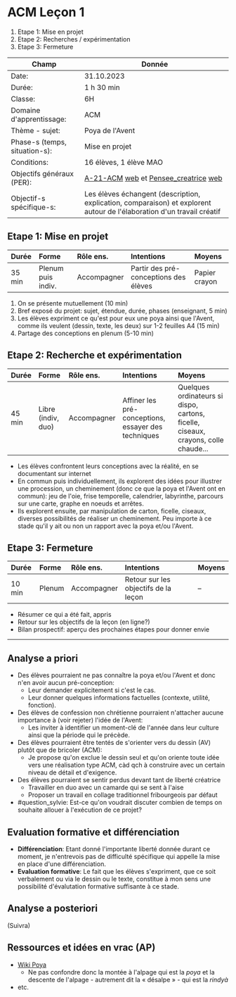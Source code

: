 # ACM Leçon 1

1. Etape 1: Mise en projet
2. Etape 2: Recherches / expérimentation
3. Etape 3: Fermeture

| Champ                         | Donnée   |
|-------------------------------|----|
| Date:                         |  31.10.2023 |
| Durée:                        | 1 h 30 min  |
| Classe:                       |  6H  |
| Domaine d'apprentissage:      |   ACM  |
| Thème - sujet:                | Poya de l'Avent |
| Phase-s (temps, situation-s): |  Mise en projet  |
| Conditions:                   |  16 élèves, 1 élève MAO  |
| Objectifs généraux (PER):     | [A-21-ACM](A-21-ACM.md) [web](https://portail.ciip.ch/per/learning-objectives/94#cell-learning-5315) et [Pensee_creatrice](Pensee_creatrice.md) [web](https://portail.ciip.ch/per/transversal-capacities/4)|
| Objectif-s spécifique-s:      | Les élèves échangent (description, explication, comparaison) et explorent autour de l'élaboration d'un travail créatif |

## Etape 1: Mise en projet

| Durée | Forme | Rôle ens. | Intentions | Moyens |
|:----- |:----- |:--------- |:---------- |:------ |
| 35 min | Plenum puis indiv. |  Accompagner    |   Partir des pré-conceptions des élèves    | Papier crayon   |

1. On se présente mutuellement (10 min)
2. Bref exposé du projet: sujet, étendue, durée, phases (enseignant, 5 min)
3. Les élèves expriment ce qu'est pour eux une poya ainsi que l'Avent, comme ils veulent (dessin, texte, les deux) sur 1-2 feuilles A4 (15 min)
4. Partage des conceptions en plenum (5-10 min)

## Etape 2: Recherche et expérimentation

| Durée | Forme | Rôle ens. | Intentions | Moyens |
|:----- |:----- |:--------- |:---------- |:------ |
| 45 min | Libre (indiv, duo) |   Accompagner   |  Affiner les pré-conceptions, essayer des techniques | Quelques ordinateurs si dispo, cartons, ficelle, ciseaux, crayons, colle chaude...  |

- Les élèves confrontent leurs conceptions avec la réalité, en se documentant sur internet
- En commun puis individuellement, ils explorent des idées pour illustrer une procession, un cheminement (donc ce que la poya et l'Avent ont en commun):  jeu de l'oie, frise temporelle, calendrier, labyrinthe, parcours sur une carte, graphe en noeuds et arrêtes.
- Ils explorent ensuite, par manipulation de carton, ficelle, ciseaux, diverses possibilités de réaliser un cheminement. Peu importe à ce stade qu'il y ait ou non un rapport avec la poya et/ou l'Avent.

## Etape 3: Fermeture

| Durée | Forme | Rôle ens. | Intentions | Moyens |
|:----- |:----- |:--------- |:---------- |:------ |
| 10 min | Plenum |  Accompagner |  Retour sur les objectifs de la leçon     |  –  |

- Résumer ce qui a été fait, appris
- Retour sur les objectifs de la leçon (en ligne?)
- Bilan prospectif: aperçu des prochaines étapes pour donner envie

---

## Analyse a priori

- Des élèves pourraient ne pas connaître la poya et/ou l'Avent et donc n'en avoir aucun pré-conception:
	- Leur demander explicitement si c'est le cas.
	- Leur donner quelques informations factuelles (contexte, utilité, fonction).
- Des élèves de confession non chrétienne pourraient n'attacher aucune importance à (voir rejeter) l'idée de l'Avent:
	- Les inviter à identifier un moment-clé de l'année dans leur culture ainsi que la période qui le précède.
- Des élèves pourraient être tentés de s'orienter vers du dessin (AV) plutôt que de bricoler (ACM):
	- Je propose qu'on exclue le dessin seul et qu'on oriente toute idée vers une réalisation type ACM, càd qch à construire avec un certain niveau de détail et d'exigence.
- Des élèves pourraient se sentir perdus devant tant de liberté créatrice
	- Travailler en duo avec un camarde qui se sent à l'aise
	- Proposer un travail en collage traditionnel fribourgeois par défaut
- #question_sylvie:  Est-ce qu'on voudrait discuter combien de temps on souhaite allouer à l'exécution de ce projet?

## Evaluation formative et différenciation

- **Différenciation**: Etant donné l'importante liberté donnée durant ce moment, je n'entrevois pas de difficulté spécifique qui appelle la mise en place d'une différenciation.
- **Evaluation formative**: Le fait que les élèves s'expriment, que ce soit verbalement ou via le dessin ou le texte, constitue à mon sens une possibilité d'évalutation formative suffisante à ce stade.

## Analyse a posteriori

(Suivra)


## Ressources et idées en vrac (AP)

- [Wiki Poya](https://fr.wikipedia.org/wiki/Poya)
	- Ne pas confondre donc la montée à l'alpage qui est la _poya_ et la descente de l'alpage - autrement dit la « désalpe » - qui est la _rindyà_
- etc.
